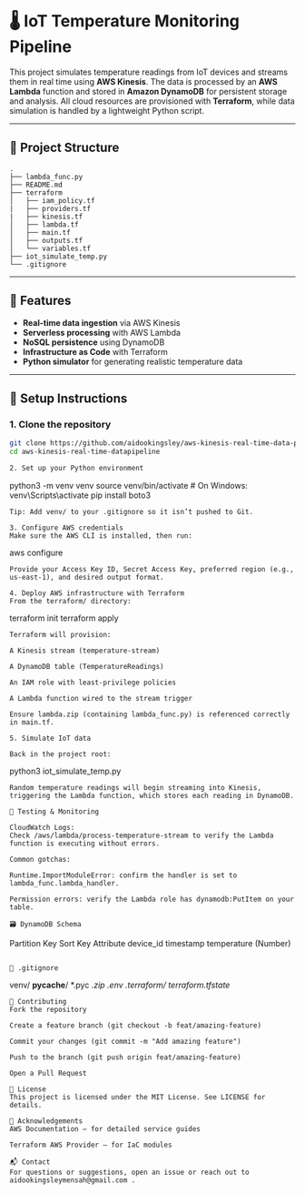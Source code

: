# 🌡️ IoT Temperature Monitoring Pipeline

This project simulates temperature readings from IoT devices and streams them in real time using **AWS Kinesis**. The data is processed by an **AWS Lambda** function and stored in **Amazon DynamoDB** for persistent storage and analysis. All cloud resources are provisioned with **Terraform**, while data simulation is handled by a lightweight Python script.

---

## 📁 Project Structure

```
.
├── lambda_func.py
├── README.md
├── terraform
│   ├── iam_policy.tf
|   ├── providers.tf
|   ├── kinesis.tf 
│   ├── lambda.tf
│   ├── main.tf
│   ├── outputs.tf
│   └── variables.tf
├── iot_simulate_temp.py
└── .gitignore
```


---

## 🚀 Features

- **Real-time data ingestion** via AWS Kinesis
- **Serverless processing** with AWS Lambda
- **NoSQL persistence** using DynamoDB
- **Infrastructure as Code** with Terraform
- **Python simulator** for generating realistic temperature data

---

## 🔧 Setup Instructions

### 1. Clone the repository

```bash
git clone https://github.com/aidookingsley/aws-kinesis-real-time-data-pipeline.git
cd aws-kinesis-real-time-datapipeline

2. Set up your Python environment
```
python3 -m venv venv
source venv/bin/activate      # On Windows: venv\Scripts\activate
pip install boto3
```
Tip: Add venv/ to your .gitignore so it isn’t pushed to Git.

3. Configure AWS credentials
Make sure the AWS CLI is installed, then run:
```
aws configure
```
Provide your Access Key ID, Secret Access Key, preferred region (e.g., us-east-1), and desired output format.

4. Deploy AWS infrastructure with Terraform
From the terraform/ directory:
```
terraform init
terraform apply
```
Terraform will provision:

A Kinesis stream (temperature-stream)

A DynamoDB table (TemperatureReadings)

An IAM role with least-privilege policies

A Lambda function wired to the stream trigger

Ensure lambda.zip (containing lambda_func.py) is referenced correctly in main.tf.

5. Simulate IoT data

Back in the project root:
```
python3 iot_simulate_temp.py
```
Random temperature readings will begin streaming into Kinesis, triggering the Lambda function, which stores each reading in DynamoDB.

🧪 Testing & Monitoring

CloudWatch Logs:
Check /aws/lambda/process-temperature-stream to verify the Lambda function is executing without errors.

Common gotchas:

Runtime.ImportModuleError: confirm the handler is set to lambda_func.lambda_handler.

Permission errors: verify the Lambda role has dynamodb:PutItem on your table.

🗃️ DynamoDB Schema
```
Partition Key	Sort Key	Attribute
device_id	timestamp	temperature (Number)
```

📄 .gitignore
```
venv/
__pycache__/
*.pyc
*.zip
.env
.terraform/
terraform.tfstate*
```
🤝 Contributing
Fork the repository

Create a feature branch (git checkout -b feat/amazing-feature)

Commit your changes (git commit -m "Add amazing feature")

Push to the branch (git push origin feat/amazing-feature)

Open a Pull Request

📜 License
This project is licensed under the MIT License. See LICENSE for details.

🧠 Acknowledgements
AWS Documentation — for detailed service guides

Terraform AWS Provider — for IaC modules

📬 Contact
For questions or suggestions, open an issue or reach out to aidookingsleymensah@gmail.com .

